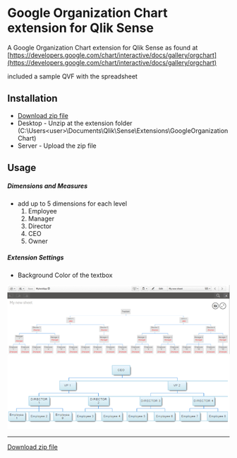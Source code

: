 # Google Organization Chart extension for Qlik Sense
A Google Organization Chart extension for Qlik Sense as found at
[https://developers.google.com/chart/interactive/docs/gallery/orgchart](https://developers.google.com/chart/interactive/docs/gallery/orgchart)

included a sample QVF with the spreadsheet

## Installation
- [Download zip file](https://github.com/yianni-ververis/google-organizational-chart/archive/master.zip)
- Desktop - Unzip at the extension folder (C:\Users\<user>\Documents\Qlik\Sense\Extensions\GoogleOrganizationChart) 
- Server - Upload the zip file


## Usage

##### Dimensions and Measures
- add up to 5 dimensions for each level
  1. Employee
  2. Manager
  3. Director
  4. CEO
  5. Owner


##### Extension Settings
- Background Color of the textbox


<img src="preview3.png">

<img src="preview.png">


---

[Download zip file](https://github.com/yianni-ververis/google-organizational-chart/archive/master.zip)